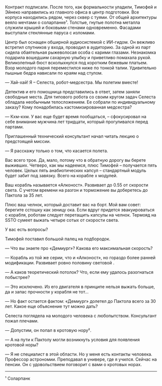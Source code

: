 Контракт подписали. После того, как формальности уладили, Тимофей и Эйнеко направились из главного офиса в центр подготовки. Все корпуса находились рядом, через сквер с туями. От общей архитектуры веяло мечтами о соларпанке¹. Толстые, гнутые полотна металла служили крышей и боковыми стенами одновременно. Фасадами выступали стеклянные паруса с изломами.

Центр был оснащен обширной аудиосистемой с ИИ-гидом. Он вежливо встретил спутников у входа, проводил в аудиторию. За одной из парт сидела обаятельная рыжеволосая особа с карими глазами. Незнакомка подарила вошедшим сахарную улыбку и приветливо помахала рукой. Великолепный бюст всколыхнулся под коротким бежевым платьем. Взор молодого парня переместился ниже по тонкой талии. Удивительно пышные бедра нависали по краям над стулом.

— Хай-хай! Я – Селеста, робот-медсестра. Мы полетим вместе!

Детектив и его помощница представились в ответ, затем заняли свободные места. Для типового робота со своим кругом задач Селеста обладала необычным телосложением. Ее собрали по индивидуальному заказу? Кому понадобилась кастомизированная медсестра?

— Кхм-кхм. У вас еще будет время пообщаться, – сфокусировал на себе внимание мужчина лет тридцати, который прогуливался перед партами.

Приглашенный технический консультант начал читать лекцию о предстоящей миссии.

— Я расскажу только о том, что касается полета. 


Вас всего трое. Да, мало, потому что в обратную дорогу вы берете выживших. Четверо, как мы надеемся, плюс Тимофей – получается пять человек. Целых пять анабиотических капсул – стандартный модуль будет забит под завязку. Всего на корабле х модулей. 

Ваш корабль называется «Алконост». Развивает до 0.55 от скорости света. С учетом времени на разгон и торможение вы доберетесь до Пактола за 35 лет.


Плюс ваш челнок, который доставит вас на борт. Мой вам совет: берегите сстошку как зеницу ока. Если вдруг придется эвакуироваться с корабля, роботам следует перетащить капсулы на челнок. Термояд на SSTO сумеет выжать четыре сотых от скорости света. 

У вас есть вопросы?

Тимофей поставил большой палец на подбородок.

— Что вы знаете про «Демиург»? Какова его максимальная скорость?

— Корабль из той же серии, что и «Алконост», но гораздо более ранней модификации. Развивает ровно половину световой .

— А каков теоретический потолок? Что, если ему удалось разогнаться побыстрее?

— Это исключено. Из его двигателя в принципе нельзя выжать больше, да и запас прочности у корабля не тот...

— Но факт остается фактом: «Демиург» долетел до Пактола всего за 30 лет. Какое еще объяснение тут можно дать? 

Селеста поглядела на молодого человека с любопытством. Консультант пожал плечами.

— Допустим, он попал в кротовую нору².

— А на пути к Пактолу могли возникнуть условия для появления кротовой норы? 

— Я не специалист в этой области. Но у меня есть контакты человека. Профессор астрономии. Преподавал в универе, где я учился. Сейчас на пенсии. Он с удовольствием поговорит с вами о кротовых норах.


---
¹ Соларпанк 